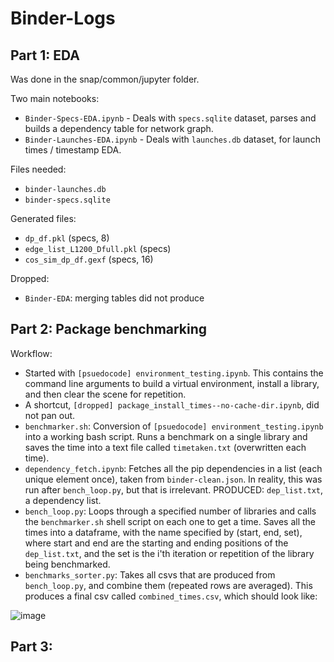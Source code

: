 # Binder-Logs

## Part 1: EDA

Was done in the snap/common/jupyter folder.

Two main notebooks:
 - `Binder-Specs-EDA.ipynb` - Deals with `specs.sqlite` dataset, parses and builds a dependency table for network graph.
 - `Binder-Launches-EDA.ipynb` - Deals with `launches.db` dataset, for launch times / timestamp EDA.

Files needed:
 - `binder-launches.db`
 - `binder-specs.sqlite`
 
Generated files:
 - `dp_df.pkl` (specs, 8)
 - `edge_list_L1200_Dfull.pkl` (specs)
 - `cos_sim_dp_df.gexf` (specs, 16)

Dropped:
 - `Binder-EDA`: merging tables did not produce

## Part 2: Package benchmarking
Workflow:
 - Started with `[psuedocode] environment_testing.ipynb`. This contains the command line arguments to build a virtual environment, install a library, and then clear the scene for repetition.
 - A shortcut, `[dropped] package_install_times--no-cache-dir.ipynb`, did not pan out.
 - `benchmarker.sh`: Conversion of `[psuedocode] environment_testing.ipynb` into a working bash script. Runs a benchmark on a single library and saves the time into a text file called `timetaken.txt` (overwritten each time).
 - `dependency_fetch.ipynb`: Fetches all the pip dependencies in a list (each unique element once), taken from `binder-clean.json`. In reality, this was run after `bench_loop.py`, but that is irrelevant. PRODUCED: `dep_list.txt`, a dependency list.
 - `bench_loop.py`: Loops through a specified number of libraries and calls the `benchmarker.sh` shell script on each one to get a time. Saves all the times into a dataframe, with the name specified by (start, end, set), where start and end are the starting and ending positions of the `dep_list.txt`, and the set is the i'th iteration or repetition of the library being benchmarked. 
 - `benchmarks_sorter.py`: Takes all csvs that are produced from `bench_loop.py`, and combine them (repeated rows are averaged). This produces a final csv called `combined_times.csv`, which should look like:
 
![image](https://user-images.githubusercontent.com/70555752/122136203-b1d62500-cddd-11eb-853a-e24b0946797d.png)

 
 
 
 ## Part 3: 
